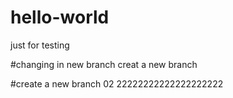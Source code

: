 # hello-world
just for testing

#changing in new branch
creat a new branch

#create a new branch 02
22222222222222222222
